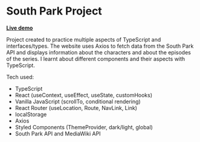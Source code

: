 # South Park Project

[<b>Live demo</b>](https://jovial-muffin-170336.netlify.app/1)

Project created to practice multiple aspects of TypeScript and interfaces/types. The website uses Axios to fetch data from the South Park API and displays information about the characters and about the episodes of the series. I learnt about different components and their aspects with TypeScript.

Tech used:
<ul>
<li>TypeScript</li>
<li>React (useContext, useEffect, useState, customHooks)</li>
<li>Vanilla JavaScript (scrollTo, conditional rendering)</li>
<li>React Router (useLocation, Route, NavLink, Link)</li>
<li>localStorage</li>
<li>Axios</li>
<li>Styled Components (ThemeProvider, dark/light, global)</li>
<li>South Park API and MediaWiki API</li>
